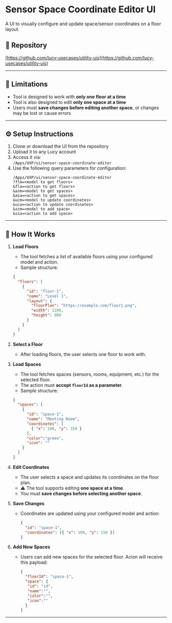 
# Sensor Space Coordinate Editor UI

A UI to visually configure and update space/sensor coordinates on a floor layout.
## 📁 Repository

[https://github.com/lucy-usecases/utility-uis](https://github.com/lucy-usecases/utility-uis)

---

## 🚫 Limitations

- Tool is designed to work with **only one floor at a time**
- Tool is also designed to edit **only one space at a time**
- Users must **save changes before editing another space**, or changes may be lost or cause errors

---

## ⚙️ Setup Instructions

1. Clone or download the UI from the repository
2. Upload it to any Lucy account
3. Access it via:  
   `/Apps/UXP/ui/sensor-space-coordinate-editor`
4. Use the following query parameters for configuration:  
   ```
   /Apps/UXP/ui/sensor-space-coordinate-editor
   ?flm=<model to get floors>
   &fla=<action to get floors>
   &asm=<model to get spaces>
   &asa=<action to get spaces>
   &ucm=<model to update coordinates>
   &uca=<action to update coordinates>
   &ssm=<model to add space>
   &ssa=<action to add space>
   ```
---

## 🧠 How It Works

1. **Load Floors**  
   - The tool fetches a list of available floors using your configured model and action.
   - Sample structure:
   ```json
   {
     "floors": [
       {
         "id": "floor-1",
         "name": "Level 1",
         "layout": {
           "floorPlan": "https://example.com/floor1.png",
           "width": 1200,
           "height": 800
         }
       }
     ]
   }
   ```

2. **Select a Floor**  
   - After loading floors, the user selects one floor to work with.

3. **Load Spaces**  
   - The tool fetches spaces (sensors, rooms, equipment, etc.) for the selected floor.
   - The action must **accept `floorId` as a parameter**.
   - Sample structure:
   ```json
   {
     "spaces": [
       {
         "id": "space-1",
         "name": "Meeting Room",
         "coordinates": [
           { "x": 100, "y": 150 }
         ],
         "color":"green",
         "icon": ""
       }
     ]
   }
   ```

4. **Edit Coordinates**  
   - The user selects a space and updates its coordinates on the floor plan.
   - ⚠️ The tool supports editing **one space at a time**.
   - You must **save changes before selecting another space**.

5. **Save Changes**  
   - Coordinates are updated using your configured model and action:
     ```json
     {
       "id": "space-1",
       "coordinates": [{ "x": 100, "y": 150 }]
     }
     ```

6. **Add New Spaces**  
   - Users can add new spaces for the selected floor. Acion will receive this payload:
     ```json
     {
       "floorId": "space-1",
       "space": {
        "id": "id",
        "name":"",
        "color":"",
        "icon":""
       }
     }
     ```

---
